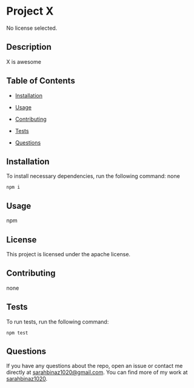 
# Project X
No license selected.

## Description

X is awesome

## Table of Contents 

* [Installation](#installation)

* [Usage](#usage)

* [Contributing](#contributing)

* [Tests](#tests)

* [Questions](#questions)

## Installation

To install necessary dependencies, run the following command:
none
```
npm i
```

## Usage

npm

## License

This project is licensed under the apache license.
  
## Contributing

none

## Tests

To run tests, run the following command:

```
npm test
```

## Questions

If you have any questions about the repo, open an issue or contact me directly at sarahbinaz1020@gmail.com. You can find more of my work at [sarahbinaz1020](https://github.com/sarahbinaz1020/).